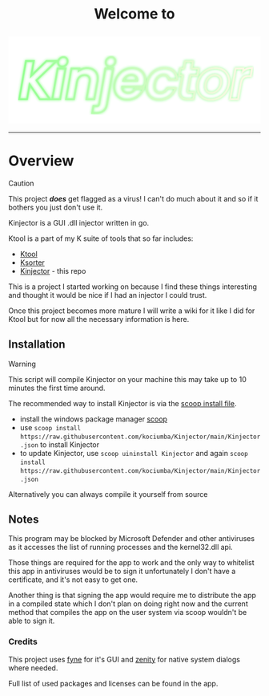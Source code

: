# <p align="center">Welcome to</p>

<p align="center">
    <img src="kinjector.svg" alt="Kinjector" title="kinjector logo">
</p>

---

# Overview

> [!CAUTION]
> This project **_does_** get flagged as a virus!
> I can't do much about it and so if it bothers you just don't use it.

Kinjector is a GUI .dll injector written in go.

Ktool is a part of my K suite of tools that so far includes:
- [Ktool](https://github.com/kociumba/ktool)
- [Ksorter](https://github.com/kociumba/ksorter)
- [Kinjector](https://github.com/kociumba/Kinjector) - this repo

This is a project I started working on because I find these things interesting and thought it would be nice if I had an
injector I could trust.

Once this project becomes more mature I will write a wiki for it like I did for Ktool
but for now all the necessary information is here.

## Installation

> [!WARNING]
> This script will compile Kinjector on your machine this may take up to 10 minutes the first time around.

The recommended way to install Kinjector is via the [scoop install file](https://raw.githubusercontent.com/kociumba/Kinjector/main/Kinjector.json).  

- install the windows package manager [scoop](https://scoop.sh)
- use `scoop install https://raw.githubusercontent.com/kociumba/Kinjector/main/Kinjector.json` to install Kinjector
- to update Kinjector, use `scoop uininstall Kinjector` and again `scoop install https://raw.githubusercontent.com/kociumba/Kinjector/main/Kinjector.json`

Alternatively you can always compile it yourself from source 

## Notes

This program may be blocked by Microsoft Defender and other antiviruses as it accesses the list of running processes and the kernel32.dll api.

Those things are required for the app to work and the only way to whitelist this app in antiviruses would be to sign it
unfortunately I don't have a certificate, and it's not easy to get one.

Another thing is that signing the app would require me to distribute the app in a compiled state which I don't plan on doing right now
and the current method that compiles the app on the user system via scoop wouldn't be able to sign it.

### Credits

This project uses [fyne](https://github.com/fyne-io/fyne) for it's GUI
and [zenity](https://github.com/ncruces/zenity) for native system dialogs where needed.

Full list of used packages and licenses can be found in the app.